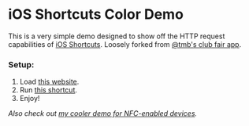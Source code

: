 # iOS Shortcuts Color Demo

This is a very simple demo designed to show off the HTTP request capabilities of [iOS Shortcuts](https://support.apple.com/guide/shortcuts/welcome/ios). Loosely forked from [@tmb's club fair app](https://github.com/tmb/club-fair-attention-monopoly). 

### Setup:

1. Load [this website](https://shortcuts-color-demo.glitch.me).
2. Run [this shortcut](https://www.icloud.com/shortcuts/29e28cf26ac14228893524398f10da81).
3. Enjoy!

_Also check out [my cooler demo for NFC-enabled devices](https://github.com/zanedb/shortcuts-nfc-demo)._